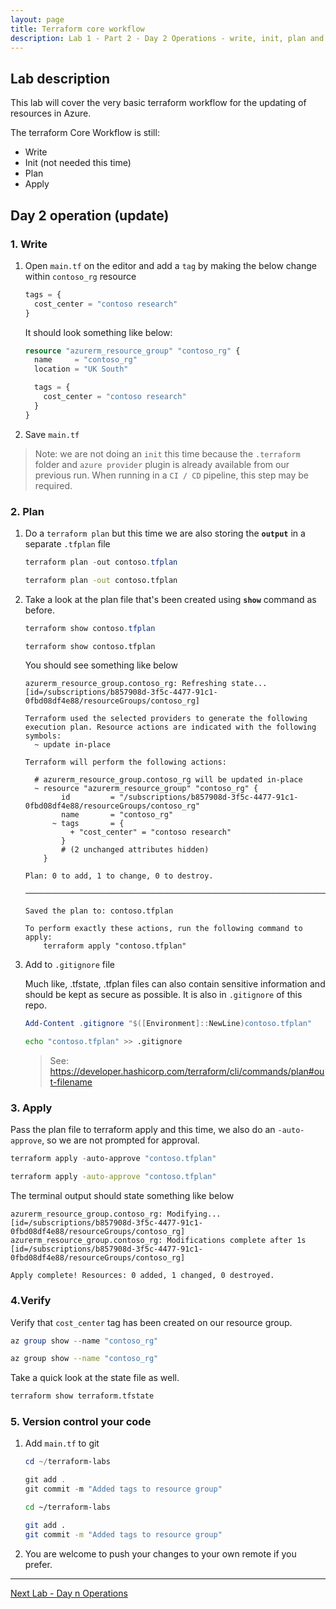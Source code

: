 ```yaml
---
layout: page
title: Terraform core workflow
description: Lab 1 - Part 2 - Day 2 Operations - write, init, plan and apply
---
```


## Lab description

This lab will cover the very basic terraform workflow for the updating of resources in Azure.

The terraform Core Workflow is still:

* Write
* Init (not needed this time)
* Plan
* Apply

## Day 2 operation (update)

### 1. Write

1. Open `main.tf` on the editor and add a `tag` by making the below change within `contoso_rg` resource

    ```terraform
    tags = {
      cost_center = "contoso research"
    }
    ```

    It should look something like below:

    ```terraform
    resource "azurerm_resource_group" "contoso_rg" {
      name     = "contoso_rg"
      location = "UK South"
    
      tags = {
        cost_center = "contoso research"
      } 
    }
    ```

1. Save `main.tf`

> Note: we are not doing an `init` this time because the `.terraform` folder and `azure provider` plugin is already available from our previous run. When running in a `CI / CD` pipeline, this step may be required.

### 2. Plan

1. Do a `terraform plan` but this time we are also storing the **`output`** in a separate `.tfplan` file

    ```powershell
    terraform plan -out contoso.tfplan
    ```

    ```bash
    terraform plan -out contoso.tfplan
    ```

1. Take a look at the plan file that's been created using **`show`** command as before.

    ```powershell
    terraform show contoso.tfplan
    ```

    ```bash
    terraform show contoso.tfplan
    ```

    You should see something like below

    ```text
    azurerm_resource_group.contoso_rg: Refreshing state... [id=/subscriptions/b857908d-3f5c-4477-91c1-0fbd08df4e88/resourceGroups/contoso_rg]
    
    Terraform used the selected providers to generate the following execution plan. Resource actions are indicated with the following symbols:
      ~ update in-place
    
    Terraform will perform the following actions:
    
      # azurerm_resource_group.contoso_rg will be updated in-place
      ~ resource "azurerm_resource_group" "contoso_rg" {
            id         = "/subscriptions/b857908d-3f5c-4477-91c1-0fbd08df4e88/resourceGroups/contoso_rg"
            name       = "contoso_rg"
          ~ tags       = {
              + "cost_center" = "contoso research"
            }
            # (2 unchanged attributes hidden)
        }
    
    Plan: 0 to add, 1 to change, 0 to destroy.
    
    ───────────────────────────────────────────────────────────────────────
    
    Saved the plan to: contoso.tfplan
    
    To perform exactly these actions, run the following command to apply:
        terraform apply "contoso.tfplan"
    ```

1. Add to `.gitignore` file

    Much like, .tfstate, .tfplan files can also contain sensitive information and should be kept as secure as possible. It is also in `.gitignore` of this repo.

    ```powershell
    Add-Content .gitignore "$([Environment]::NewLine)contoso.tfplan"
    ```

    ```bash
    echo "contoso.tfplan" >> .gitignore
    ```

    > See: <https://developer.hashicorp.com/terraform/cli/commands/plan#out-filename>

### 3. Apply

Pass the plan file to terraform apply and this time, we also do an `-auto-approve`, so we are not prompted for approval.

```powershell
terraform apply -auto-approve "contoso.tfplan"
```

```bash
terraform apply -auto-approve "contoso.tfplan"
```

The terminal output should state something like below

```text
azurerm_resource_group.contoso_rg: Modifying... [id=/subscriptions/b857908d-3f5c-4477-91c1-0fbd08df4e88/resourceGroups/contoso_rg]
azurerm_resource_group.contoso_rg: Modifications complete after 1s [id=/subscriptions/b857908d-3f5c-4477-91c1-0fbd08df4e88/resourceGroups/contoso_rg]

Apply complete! Resources: 0 added, 1 changed, 0 destroyed.
```

### 4.Verify

Verify that `cost_center` tag has been created on our resource group.

```powershell
az group show --name "contoso_rg"
```

```bash
az group show --name "contoso_rg"
```

Take a quick look at the state file as well.

```bash
terraform show terraform.tfstate
```

### 5. Version control your code

1. Add `main.tf` to git

    ```powershell
    cd ~/terraform-labs
    
    git add .
    git commit -m "Added tags to resource group"
    ```

    ```bash
    cd ~/terraform-labs
    
    git add .
    git commit -m "Added tags to resource group"
    ```

2. You are welcome to push your changes to your own remote if you prefer.

---

[Next Lab - Day n Operations](02-day-n-operations.md)
